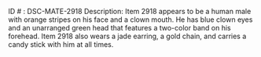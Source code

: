 ID # : DSC-MATE-2918
Description: Item 2918 appears to be a human male with orange stripes on his face and a clown mouth. He has blue clown eyes and an unarranged green head that features a two-color band on his forehead. Item 2918 also wears a jade earring, a gold chain, and carries a candy stick with him at all times.